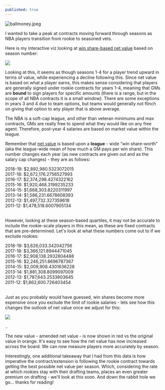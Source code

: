 ```yaml
---
published: true
---
```

![ballmoney.jpeg]({{site.baseurl}}/_posts/ballmoney.jpeg)





I wanted to take a peak at contracts moving forward through seasons as NBA players transition from rookie to seasoned vets.  

Here is my interactive viz looking at [win share-based net value](https://adamagovino.github.io/Net-Value/) based on season number:
<div class='tableauPlaceholder' id='viz1595164759345' style='position: relative'><noscript><a href='#'>
  <img alt=' ' src='https:&#47;&#47;public.tableau.com&#47;static&#47;images&#47;NB&#47;NBAPlayerNetValue&#47;SeasonValue&#47;1_rss.png' style='border: none' /></a></noscript><object class='tableauViz'  style='display:none;'>
  <param name='host_url' value='https%3A%2F%2Fpublic.tableau.com%2F' /> 
  <param name='embed_code_version' value='3' />
  <param name='site_root' value='' />
  <param name='name' value='NBAPlayerNetValue&#47;SeasonValue' />
  <param name='tabs' value='no' />
  <param name='toolbar' value='yes' />
  <param name='static_image' value='https:&#47;&#47;public.tableau.com&#47;static&#47;images&#47;NB&#47;NBAPlayerNetValue&#47;SeasonValue&#47;1.png' /> 
  <param name='animate_transition' value='yes' />
  <param name='display_static_image' value='yes' />
  <param name='display_spinner' value='yes' />
  <param name='display_overlay' value='yes' /><param name='display_count' value='yes' />
  <param name='language' value='en' />
  </object></div>                
  <script type='text/javascript'>                    var divElement = document.getElementById('viz1595164759345');                    var vizElement = divElement.getElementsByTagName('object')[0];                    vizElement.style.width='100%';vizElement.style.height=(divElement.offsetWidth*0.75)+'px';                    var scriptElement = document.createElement('script');                    scriptElement.src = 'https://public.tableau.com/javascripts/api/viz_v1.js';                    vizElement.parentNode.insertBefore(scriptElement, vizElement);                </script>


Looking at this, it seems as though seasons 1-4 for a player trend upward in terms of value, while experiencing a decline following this. Since net value is based on what a player earns, this makes sense considering that players are generally signed under rookie contracts for years 1-4, meaning that GMs are __bound__ to sign players for specific amounts (there is a range, but in the scope of all NBA contracts it is a small window).  There are some exceptions in years 3 and 4 due to team options, but teams would generally not flinch on giving that option to any player that is above average. 

The NBA is a soft-cap league, and other than veteran minimums and max contracts, GMs are really free to spend what they would like on any free agent.  Therefore, post-year 4 salaries are based on market value within the league.  

Remember that [net value](https://adamagovino.github.io/Net-Value/) is based upon a __league__ -  wide  "win share-worth" (aka the league-wide mean of how much a GM pays per win share).  This number changes each year (as new contracts are given out and as the salary cap changes) - they are as follows:

2018-19: $2,892,980.5323072015<br>
2017-18: $2,672,176.2756527993<br>
2016-17: $2,374,298.4274322162<br>
2015-16: $1,920,468.3199235233<br>
2014-15: $1,668,303.8220311997<br>
2013-14: $1,586,231.6678608393<br>
2012-13: $1,497,732.327359618<br>
2011-12: $1,478,518.6007905134<br><br>

However, looking at these season-based quartiles, it may not be accurate to include the rookie-scale players in this mean, as these are fixed contracts that are pre-determined.  Let's look at what these numbers come out to if we exclude rookies:

2018-19: $3,626,033.342042756<br>
2017-18: $3,366,121.8944471045<br>
2016-17: $2,908,138.2932804488<br>
2015-16: $2,246,251.8696787367<br>
2014-15: $2,009,908.4301636228<br>
2013-14: $1,881,308.8099097009<br>
2012-13: $1,787,643.2533803645<br>
2011-12: $1,862,600.726403454<br><br>

Just as you probably would have guessed, win shares become more expensive once you exclude the limit of rookie salaries - lets see how this changes the outlook of net value once we adjust for this:

<div class='tableauPlaceholder' id='viz1595164893706' style='position: relative'>
  <noscript>
  <a href='#'><img alt=' ' src='https:&#47;&#47;public.tableau.com&#47;static&#47;images&#47;NB&#47;NBAPlayerNetValue&#47;NetValuevs_AmendedNetValue&#47;1_rss.png' style='border: none' /></a></noscript><object class='tableauViz'  style='display:none;'>
  <param name='host_url' value='https%3A%2F%2Fpublic.tableau.com%2F' /> 
  <param name='embed_code_version' value='3' /> 
  <param name='site_root' value='' />
  <param name='name' value='NBAPlayerNetValue&#47;NetValuevs_AmendedNetValue' />
  <param name='tabs' value='no' /><param name='toolbar' value='yes' />
  <param name='static_image' value='https:&#47;&#47;public.tableau.com&#47;static&#47;images&#47;NB&#47;NBAPlayerNetValue&#47;NetValuevs_AmendedNetValue&#47;1.png' /> 
  <param name='animate_transition' value='yes' />
  <param name='display_static_image' value='yes' />
  <param name='display_spinner' value='yes' />
  <param name='display_overlay' value='yes' />
  <param name='display_count' value='yes' />
  <param name='language' value='en' />
  </object></div>                
  <script type='text/javascript'>                    var divElement = document.getElementById('viz1595164893706');                    var vizElement = divElement.getElementsByTagName('object')[0];                    vizElement.style.width='100%';vizElement.style.height=(divElement.offsetWidth*0.75)+'px';                    var scriptElement = document.createElement('script');                    scriptElement.src = 'https://public.tableau.com/javascripts/api/viz_v1.js';                    vizElement.parentNode.insertBefore(scriptElement, vizElement);                </script>
  
  ..

The new value - amended net value - is now shown in red vs the original value in orange.  It's easy to see how the net value has now increased across the board.  We can now measure players more accurately by season. 

Interestingly, one additional takeaway that I had from this data is how imperative the contract/extension is following the rookie contract towards getting the best possible net value per season.  Which, considering the rate at which rookies stay with their drafting teams, places an even greater premium on drafting - we'll look at this soon.  And down the rabbit hole we go... thanks for reading!
